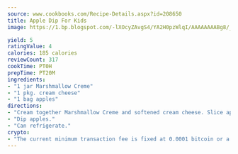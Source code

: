 ```yaml
---
source: www.cookbooks.com/Recipe-Details.aspx?id=208650
title: Apple Dip For Kids
image: https://1.bp.blogspot.com/-lXOcyZAvgS4/YA2H0pzWlqI/AAAAAAAABg8/_HX4JI-WmFM0Tz684w_qYjP9vBzksmFNgCLcBGAsYHQ/s219/20.png

yield: 5
ratingValue: 4
calories: 185 calories
reviewCount: 317
cookTime: PT0H
prepTime: PT20M
ingredients:
- "1 jar Marshmallow Creme"
- "1 pkg. cream cheese"
- "1 bag apples"
directions:
- "Cream together Marshmallow Creme and softened cream cheese. Slice apples and take out seeds for kids."
- "Dip apples."
- "Can refrigerate."
crypto:
- "The current minimum transaction fee is fixed at 0.0001 bitcoin or a tenth of a millibitcoin per kilobyte, recently decreased from one millibitcoin."
---
```

